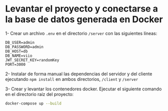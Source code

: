 # Levantar el proyecto y conectarse a la base de datos generada en Docker

1- Crear un archivo `.env` en el directorio `/server` con las siguientes líneas:
```env
DB_USER=admin
DB_PASSWORD=admin
DB_HOST=db
DB_NAME=viio
JWT_SECRET_KEY=randomKey
PORT=3000
```

2- Instalar de forma manual las dependencias del servidor y del cliente ejecutando `npm install` en ambos directorios, `/client` y `/server`

3- Crear y levantar los contenedores docker. Ejecutar el siguiente comando en el directorio raíz del proyecto:
```bash
docker-compose up --build
```
